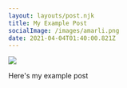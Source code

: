 ```yaml
---
layout: layouts/post.njk
title: My Example Post
socialImage: /images/amarli.png
date: 2021-04-04T01:40:00.821Z
---
```

![](https://images.unsplash.com/photo-1593642532454-e138e28a63f4?ixid=MXwxMjA3fDF8MHxwaG90by1wYWdlfHx8fGVufDB8fHw%3D&ixlib=rb-1.2.1&auto=format&fit=crop&w=1950&q=80)

Here's my example post